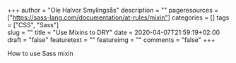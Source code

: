 +++
author = "Ole Halvor Smylingsås"
description = ""
pageresources = ["https://sass-lang.com/documentation/at-rules/mixin"]
categories = []
tags = ["CSS", "Sass"]     
slug = ""
title = "Use Mixins to DRY"
date = 2020-04-07T21:59:19+02:00
draft = "false"
featuretext = ""
featureimg = ""
comments = "false"
+++

How to use Sass mixin